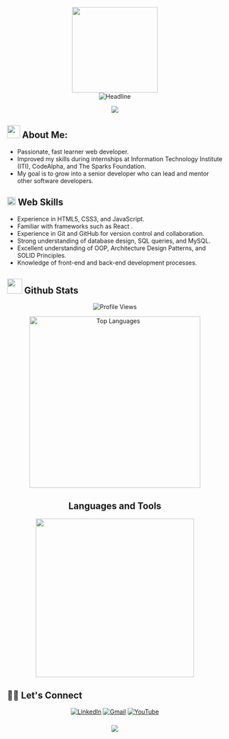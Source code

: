 <div id="header" align="center">
    <img src="https://github.com/thompsonemerson/thompsonemerson/raw/master/cover-thompson.png" height="200"/>
</div>

<div align="center">
    <img src="https://readme-typing-svg.herokuapp.com?color=cyan&size=32&center=true&vCenter=true&width=600&height=50&lines=Hi+there,+I'm+Mohamed+👨‍💻+👋" alt="Headline" />
</div>

<p align="center">
    <a href="https://github.com/Mohamed-khaled0/readme-typing-svg"><img src="https://readme-typing-svg.herokuapp.com?font=Time+New+Roman&color=cyan&size=25&center=true&vCenter=true&width=600&height=100&lines=Web+Developer+Intern+@+ITI;Software+Engineer"></a>
</p>

<!-- ======= About Section ======= -->

## <img src="https://media.giphy.com/media/iY8CRBdQXODJSCERIr/giphy.gif" width="30px"> About Me:

- Passionate, fast learner web developer.
- Improved my skills during internships at Information Technology Institute (ITI), CodeAlpha, and The Sparks Foundation.
- My goal is to grow into a senior developer who can lead and mentor other software developers.

<!-- ======= End About Section ======= -->

<!-- ======= Web Skills Section ======= -->

## <img src="https://media2.giphy.com/media/QssGEmpkyEOhBCb7e1/giphy.gif?cid=ecf05e47a0n3gi1bfqntqmob8g9aid1oyj2wr3ds3mg700bl&rid=giphy.gif" width="20"><b> Web Skills</b>

- Experience in HTML5, CSS3, and JavaScript.
- Familiar with frameworks such as React .
- Experience in Git and GitHub for version control and collaboration.
- Strong understanding of database design, SQL queries, and MySQL.
- Excellent understanding of OOP, Architecture Design Patterns, and SOLID Principles.
- Knowledge of front-end and back-end development processes.

<!-- ======= End Web Skills Section ======= -->

<!-- ======= Github Stats Section ======= -->

## <img src="https://media.giphy.com/media/iY8CRBdQXODJSCERIr/giphy.gif" width="35"><b> Github Stats </b>

<p align="center">
    <img src="https://komarev.com/ghpvc/?username=Mohamed-khaled0&label=Profile%20views&color=0e75b6&style=flat" alt="Profile Views" />
</p>

<div align="center">
    <a href="https://github.com/Mohamed-khaled0">
        <img width="400" src="https://github-readme-stats.vercel.app/api/top-langs/?username=Mohamed-khaled0&size_weight=0.2&count_weight=0.5&title_color=61dafb&text_color=ffffff&icon_color=61dafb&bg_color=20232a&langs_count=8&layout=compact&border_color=61dafb&hide_border=true" alt="Top Languages" />
    </a>
</div>

<!-- ======= End Github Stats Section ======= -->

<!-- ======= Languages and Tools Section ======= -->

<h2 align="center">Languages and Tools</h2> 
<p align="center">
    <img width="370px" src="https://skillicons.dev/icons?i=html,css,bootstrap,tailwind,sass,js,ts,react,next,mysql,postman,git,vscode,&perline=6" />
</p>

<!-- ======= End Languages and Tools Section ======= -->

<!-- ======= Connect Section ======= -->

## 🙋‍♀️ Let's Connect

<p align="center">
	<a href="https://linkedin.com/in/mohamed-khaled3/"><img src="https://img.icons8.com/bubbles/75/000000/linkedin.png" alt="LinkedIn" /></a>
    <a href="mailto:mohamedalshraby3@gmail.com"><img src="https://img.icons8.com/bubbles/75/000000/gmail.png" alt="Gmail" /></a>
    <a href="https://www.youtube.com/@mohamedalshraby3"><img src="https://img.icons8.com/bubbles/75/000000/youtube.png" alt="YouTube" /></a>
</p>

<!-- ======= End Connect Section ======= -->

<h3 align="center">
    <img src="https://readme-typing-svg.herokuapp.com/?font=Righteous&size=25&center=true&vCenter=true&width=500&height=70&duration=4000&lines=Thanks+for+visiting!+✌️;+Shoot+me+a+message+on+LinkedIn!;I'm+always+down+to+collab+:)" />
</h3>
